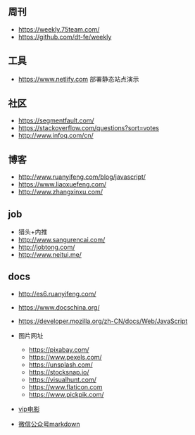 ## 周刊

- https://weekly.75team.com/
- https://github.com/dt-fe/weekly

## 工具

- https://www.netlify.com 部署静态站点演示

## 社区

- https://segmentfault.com/
- https://stackoverflow.com/questions?sort=votes
- http://www.infoq.com/cn/

## 博客

- http://www.ruanyifeng.com/blog/javascript/
- https://www.liaoxuefeng.com/
- http://www.zhangxinxu.com/

## job

- 猎头+内推
- http://www.sangurencai.com/
- http://jobtong.com/
- http://www.neitui.me/

## docs

- http://es6.ruanyifeng.com/
- https://www.docschina.org/
- https://developer.mozilla.org/zh-CN/docs/Web/JavaScript

- 图片网址
  + https://pixabay.com/
  + https://www.pexels.com/
  + https://unsplash.com/
  + https://stocksnap.io/
  + https://visualhunt.com/
  + https://www.flaticon.com
  + https://www.pickpik.com/ 
- [vip电影](http://pu.tn/)
- [微信公众号markdown](http://blog.didispace.com/tools/online-markdown/)
